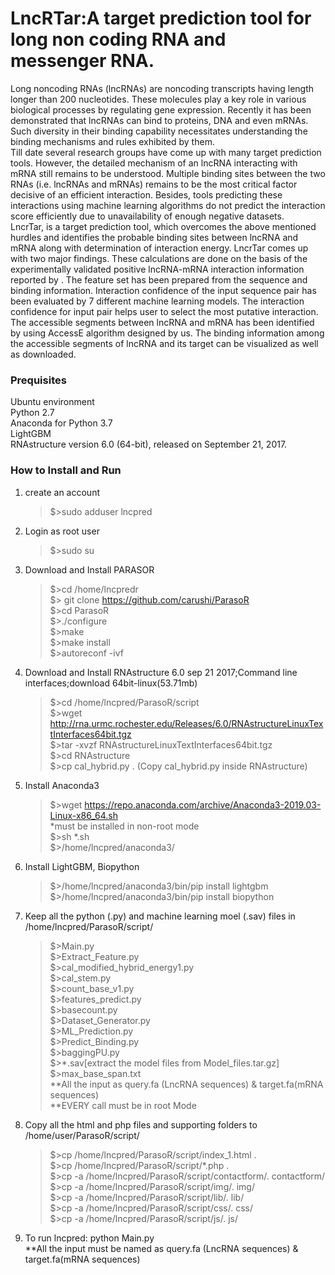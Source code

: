 # LncRTar:A target prediction tool for long non coding RNA and messenger RNA.<br />
Long noncoding RNAs (lncRNAs) are noncoding transcripts having length longer than 200 nucleotides. These molecules play a key role in various biological processes by regulating gene expression. Recently it has been demonstrated that lncRNAs can bind to proteins, DNA and even mRNAs. Such diversity in their binding capability necessitates understanding the binding mechanisms and rules exhibited by them.<br />
Till date several research groups have come up with many target prediction tools. However, the detailed mechanism of an lncRNA interacting with mRNA still remains to be understood. Multiple binding sites between the two RNAs (i.e. lncRNAs and mRNAs) remains to be the most critical factor decisive of an efficient interaction. Besides, tools predicting these interactions using machine learning algorithms do not predict the interaction score efficiently due to unavailability of enough negative datasets.<br />
LncrTar, is a target prediction tool, which overcomes the above mentioned hurdles and identifies the probable binding sites between lncRNA and mRNA along with determination of interaction energy. LncrTar comes up with two major findings. These calculations are done on the basis of the experimentally validated positive lncRNA-mRNA interaction information reported by . The feature set has been prepared from the sequence and binding information. Interaction confidence of the input sequence pair has been evaluated by 7 different machine learning models. The interaction confidence for input pair helps user to select the most putative interaction. The accessible segments between lncRNA and mRNA has been identified by using AccessE algorithm designed by us. The binding information among the accessible segments of lncRNA and its target can be visualized as well as downloaded.
### Prequisites
Ubuntu environment<br />
Python 2.7<br />
Anaconda for Python 3.7<br />
LightGBM <br />
RNAstructure version 6.0 (64-bit), released on September 21, 2017.<br />


### How to Install and Run
1.  create an account<br /> 
    >$>sudo adduser lncpred<br />
2.  Login as root user <br />
    >$>sudo su
3.  Download and Install PARASOR
    >$>cd /home/lncpredr<br />
    >$> git clone https://github.com/carushi/ParasoR <br />
    >$>cd ParasoR<br />
    >$>./configure<br />
    >$>make<br />
    >$>make install<br />
    >$>autoreconf -ivf<br />
3. Download and Install RNAstructure 6.0 sep 21 2017;Command line interfaces;download 64bit-linux(53.71mb)<br />
    >$>cd /home/lncpred/ParasoR/script<br />
    >$>wget http://rna.urmc.rochester.edu/Releases/6.0/RNAstructureLinuxTextInterfaces64bit.tgz <br />
    >$>tar -xvzf RNAstructureLinuxTextInterfaces64bit.tgz <br />
    >$>cd RNAstructure <br />
    >$>cp cal_hybrid.py . (Copy cal_hybrid.py inside RNAstructure)<br />
4.  Install Anaconda3
    >$>wget https://repo.anaconda.com/archive/Anaconda3-2019.03-Linux-x86_64.sh <br />
    *must be installed in non-root mode<br />
    >$>sh *.sh <br />
    >$>/home/lncpred/anaconda3/ <br />
5.  Install LightGBM, Biopython
    >$>/home/lncpred/anaconda3/bin/pip install lightgbm <br />
    >$>/home/lncpred/anaconda3/bin/pip install biopython <br />
6.  Keep all the python (.py) and machine learning moel (.sav) files in /home/lncpred/ParasoR/script/ <br />
    >$>Main.py<br />
    >$>Extract_Feature.py<br />
    >$>cal_modified_hybrid_energy1.py<br />
    >$>cal_stem.py<br />
    >$>count_base_v1.py<br />
    >$>features_predict.py<br />
    >$>basecount.py<br />
    >$>Dataset_Generator.py<br />
    >$>ML_Prediction.py<br />
    >$>Predict_Binding.py<br />
    >$>baggingPU.py<br />
    >$>*.sav[extract the model files from Model_files.tar.gz]<br /> 
    >$>max_base_span.txt<br />
    **All the input as query.fa (LncRNA sequences) & target.fa(mRNA sequences)<br />
    **EVERY call must be in root Mode
7.  Copy all the html and php files and supporting folders to 
    /home/user/ParasoR/script/<br />
    >$>cp /home/lncpred/ParasoR/script/index_1.html .<br />
    >$>cp /home/lncpred/ParasoR/script/*.php .<br />
    >$>cp -a /home/lncpred/ParasoR/script/contactform/. contactform/<br />
    >$>cp -a /home/lncpred/ParasoR/script/img/. img/<br />
    >$>cp -a /home/lncpred/ParasoR/script/lib/. lib/<br />
    >$>cp -a /home/lncpred/ParasoR/script/css/. css/<br />
    >$>cp -a /home/lncpred/ParasoR/script/js/. js/<br />
8.  To run lncpred:
    python Main.py<br />
    **All the input must be named as query.fa (LncRNA sequences) & target.fa(mRNA sequences)
    
    

 
